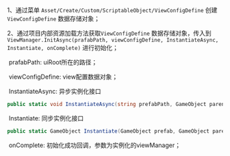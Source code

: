 1、通过菜单 `Asset/Create/Custom/ScriptableObject/ViewConfigDefine` 创建 `ViewConfigDefine` 数据存储对象；

2、通过项目内部资源加载方法获取`ViewConfigDefine` 数据存储对象，传入到 `ViewManager.InitAsync(prafabPath, viewConfigDefine, InstantiateAsync, Instantiate, onComplete)` 进行初始化；

​    prafabPath: uiRoot所在的路径；

​    viewConfigDefine: view配置数据对象；

​    InstantiateAsync: 异步实例化接口



```C#
public static void InstantiateAsync(string prefabPath, GameObject parent, Action<GameObject> onComplete);

```

​    Instantiate: 同步实例化接口

```C#
public static GameObject Instantiate(GameObject prefab, GameObject parent);
```

​    onComplete: 初始化成功回调，参数为实例化的viewManager；